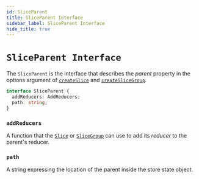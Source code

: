 ```yaml
---
id: SliceParent
title: SliceParent Interface
sidebar_label: SliceParent Interface
hide_title: true
---
```


# `SliceParent Interface`

The `SliceParent` is the interface that describes the _parent_ property in the options argument of [`createSlice`](/slices-for-redux/docs/api/createSlice) and [`createSliceGroup`](/slices-for-redux/docs/api/createSliceGroup).

```ts
interface SliceParent {
  addReducers: AddReducers;
  path: string;
}
```

### `addReducers`

A function that the [`Slice`](/slices-for-redux/docs/api/Slice) or [`SliceGroup`](/slices-for-redux/docs/api/SliceGroup) can use to add its _reducer_ to the parent's reducer.

### `path`

A string expressing the location of the parent inside the store state object.
